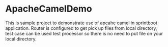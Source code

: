 # ApacheCamelDemo

This is sample project to demonstrate use of apcahe camel in sprintboot application.
Router is configured to get pick up files from local directory, test case can be used test processor so there is no need to put file on your local directory. 
